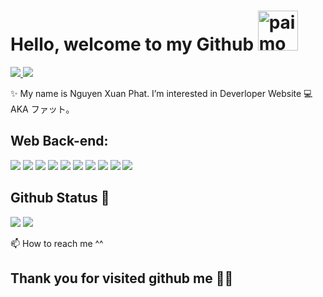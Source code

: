 # Hello, welcome to my Github <a href="https://emoji.gg/emoji/5940-paimon-dumb"><img src="https://cdn3.emoji.gg/emojis/5940-paimon-dumb.png" width="64px" height="64px" alt="paimon_dumb">
<a href=https://www.facebook.com/xpnguyen2428 target="_blank"/> <img src="https://img.shields.io/badge/-Facebok-blue"> </a> <img src="https://komarev.com/ghpvc/?username=anhduy1202&color=blue">

✨ My name is Nguyen Xuan Phat. I’m interested in Deverloper Website 💻
AKA ファット。

## Web Back-end:
<img src="https://img.shields.io/badge/react-%2320232a.svg?style=for-the-badge&logo=react&logoColor=%2361DAFB"> <img src="https://img.shields.io/badge/sqlite-%2307405e.svg?style=for-the-badge&logo=sqlite&logoColor=white"> <img src="https://img.shields.io/badge/javascript-%23323330.svg?style=for-the-badge&logo=javascript&logoColor=%23F7DF1E"> <img src="https://img.shields.io/badge/c%23-%23239120.svg?style=for-the-badge&logo=c-sharp&logoColor=white">  <img src="https://img.shields.io/badge/html5-%23E34F26.svg?style=for-the-badge&logo=html5&logoColor=white"> <img src="https://img.shields.io/badge/css3-%231572B6.svg?style=for-the-badge&logo=css3&logoColor=white"> <img src="https://img.shields.io/badge/Microsoft%20SQL%20Sever-CC2927?style=for-the-badge&logo=microsoft%20sql%20server&logoColor=white"> <img src="https://img.shields.io/badge/SASS-hotpink.svg?style=for-the-badge&logo=SASS&logoColor=white"> <img src="https://img.shields.io/badge/.NET-5C2D91?style=for-the-badge&logo=.net&logoColor=white"> <img src="https://img.shields.io/badge/Postman-FF6C37?style=for-the-badge&logo=postman&logoColor=white"> 

## Github Status 🎇

<img src="https://github-readme-stats.vercel.app/api?username=xpnguyendl&theme=tokyonight&show_icons=true&count_private=true">

<img src="https://github-readme-stats.vercel.app/api/top-langs/?username=xpnguyendl&theme=tokyonight&layout=compact&langs_count=6">

📫 How to reach me ^^ 

## Thank you for visited github me 🥰🥰

